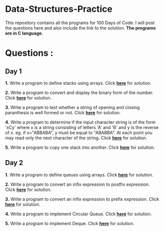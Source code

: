# Data-Structures-Practice
This repository contains all the programs for 100 Days of Code. I will post the questions here and also include the link to the solution. **The programs are in C language.**

# Questions : 
## Day 1

**1.** Write a program to define stacks using arrays. 
       Click [**here**](https://github.com/Anagha-2000/Data-Structures-Practice/blob/master/Stack%20array.c) for solution.
       
**2.** Write a program to convert and display the binary form of the number.
       Click [**here**](https://github.com/Anagha-2000/Data-Structures-Practice/blob/master/Binary%20no.%20stack.c) for solution.
       
**3.** Write a program to test whether a string of opening and closing paranthesis is well formed or not.
       Click [**here**](https://github.com/Anagha-2000/Data-Structures-Practice/blob/master/Balanced%20equation.c) for solution.

**4.** Write a program to determine if the input character string is of the form 'xCy' where x is a string consisting of letters 'A' and 'B' and y is the reverse of x. 
       eg. if x="ABBABA", y must be equal to "ABABBA". At each point you may read only the next character of the string. 
       Click [**here**](https://github.com/Anagha-2000/Data-Structures-Practice/blob/master/xCy.c) for solution.
       
**5.** Write a program to copy one stack into another. 
       Click [**here**](https://github.com/Anagha-2000/Data-Structures-Practice/blob/master/Copy%20stack.c) for solution.
       
## Day 2

**1.** Write a program to define queues using arrays. 
       Click [**here**](https://github.com/Anagha-2000/Data-Structures-Practice/blob/master/Queue%20Array.c) for solution.
       
**2.** Write a program to convert an infix expression to postfix expression.
       Click [**here**](https://github.com/Anagha-2000/Data-Structures-Practice/blob/master/postfix.c) for solution.
       
**3.** Write a program to convert an infix expression to prefix expression.
       Click [**here**](https://github.com/Anagha-2000/Data-Structures-Practice/blob/master/prefix.c) for solution.

**4.** Write a program to implement Circular Queue.
       Click [**here**](https://github.com/Anagha-2000/Data-Structures-Practice/blob/master/CircularQueue.c) for solution.
       
**5.** Write a program to implement Deque. 
       Click [**here**](https://github.com/Anagha-2000/Data-Structures-Practice/blob/master/Deque.c) for solution.
       
 
